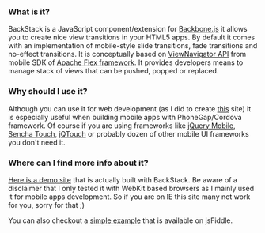 ### What is it?
BackStack is a JavaScript component/extension for [Backbone.js](http://documentcloud.github.com/backbone) it allows you to create nice view
transitions in your HTML5 apps. By default it comes with an implementation of mobile-style slide transitions, fade transitions and no-effect transitions.
It is conceptually based on [ViewNavigator API](http://help.adobe.com/en_US/FlashPlatform/reference/actionscript/3/spark/components/ViewNavigator.html) from mobile SDK of
[Apache Flex framework](http://incubator.apache.org/flex/). It provides developers means to manage stack of views that can be pushed, popped or replaced.

### Why should I use it?
Although you can use it for web development (as I did to create [this](http://pwalczyszyn.github.com/backstack) site) it is especially useful when building mobile apps with PhoneGap/Cordova framework.
Of course if you are using frameworks like [jQuery Mobile](http://jquerymobile.com/), [Sencha Touch](http://www.sencha.com/products/touch/), [jQTouch](http://www.jqtouch.com/) or probably dozen of other mobile UI frameworks you don't need it.

### Where can I find more info about it?
[Here is a demo site](http://pwalczyszyn.github.com/backstack) that is actually built with BackStack. Be aware of a disclaimer that I only tested it with WebKit based browsers as I mainly used it for mobile apps development. So if you are on IE this site many not work for you, sorry for that ;)

You can also checkout a [simple example](http://jsfiddle.net/pwalczyszyn/dwRQU) that is available on jsFiddle.